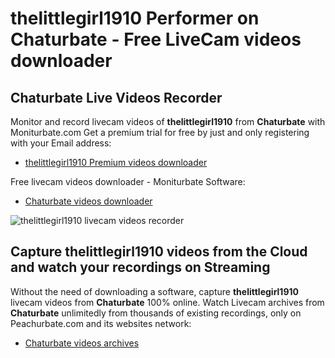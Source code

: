 # thelittlegirl1910 Performer on Chaturbate - Free LiveCam videos downloader

## Chaturbate Live Videos Recorder

Monitor and record livecam videos of **thelittlegirl1910** from **Chaturbate** with Moniturbate.com
Get a premium trial for free by just and only registering with your Email address:
* [thelittlegirl1910 Premium videos downloader](https://moniturbate.com/request-demo-licence-key.html)

Free livecam videos downloader - Moniturbate Software:
* [Chaturbate videos downloader](https://moniturbate.com/moniturbate-download-software.html)

![thelittlegirl1910 livecam videos recorder](https://peachurnet.com/templates/moniturbate-software.png)


## Capture thelittlegirl1910 videos from the Cloud and watch your recordings on Streaming

Without the need of downloading a software, capture **thelittlegirl1910** livecam videos from **Chaturbate** 100% online.
Watch Livecam archives from **Chaturbate** unlimitedly from thousands of existing recordings, only on Peachurbate.com and its websites network:
* [Chaturbate videos archives](https://peachurnet.com/)